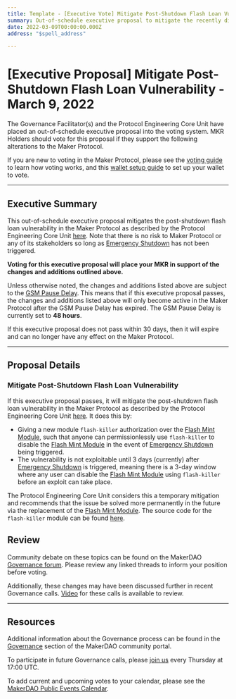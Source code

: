 ```yaml
---
title: Template - [Executive Vote] Mitigate Post-Shutdown Flash Loan Vulnerability - March 9, 2022
summary: Out-of-schedule executive proposal to mitigate the recently discovered post-shutdown flash loan vulnerability.
date: 2022-03-09T00:00:00.000Z
address: "$spell_address"

---
```

# [Executive Proposal] Mitigate Post-Shutdown Flash Loan Vulnerability - March 9, 2022

The Governance Facilitator(s) and the Protocol Engineering Core Unit have placed an out-of-schedule executive proposal into the voting system. MKR Holders should vote for this proposal if they support the following alterations to the Maker Protocol.

If you are new to voting in the Maker Protocol, please see the [voting guide](https://community-development.makerdao.com/en/learn/governance/how-voting-works/) to learn how voting works, and this [wallet setup guide](https://community-development.makerdao.com/en/learn/governance/voting-setup/) to set up your wallet to vote.

---

## Executive Summary

This out-of-schedule executive proposal mitigates the post-shutdown flash loan vulnerability in the Maker Protocol as described by the Protocol Engineering Core Unit [here](https://forum.makerdao.com/t/post-shutdown-flash-loan-vulnerability-announcement-and-remediation-plan/13746). Note that there is no risk to Maker Protocol or any of its stakeholders so long as [Emergency Shutdown](https://makerdao.world/en/learn/governance/emergency-shutdown) has not been triggered. 

**Voting for this executive proposal will place your MKR in support of the changes and additions outlined above.**

Unless otherwise noted, the changes and additions listed above are subject to the [GSM Pause Delay](https://manual.makerdao.com/parameter-index/core/param-gsm-pause-delay). This means that if this executive proposal passes, the changes and additions listed above will only become active in the Maker Protocol after the GSM Pause Delay has expired. The GSM Pause Delay is currently set to **48 hours**.

If this executive proposal does not pass within 30 days, then it will expire and can no longer have any effect on the Maker Protocol.

---

## Proposal Details

### Mitigate Post-Shutdown Flash Loan Vulnerability

If this executive proposal passes, it will mitigate the post-shutdown flash loan vulnerability in the Maker Protocol as described by the Protocol Engineering Core Unit [here](https://forum.makerdao.com/t/post-shutdown-flash-loan-vulnerability-announcement-and-remediation-plan/13746). It does this by:
* Giving a new module `flash-killer` authorization over the [Flash Mint Module](https://manual.makerdao.com/module-index/module-flash-mint-module), such that anyone can permissionlessly use `flash-killer` to disable the [Flash Mint Module](https://manual.makerdao.com/module-index/module-flash-mint-module) in the event of [Emergency Shutdown](https://makerdao.world/en/learn/governance/emergency-shutdown) being triggered.
* The vulnerability is not exploitable until 3 days (currently) after [Emergency Shutdown](https://makerdao.world/en/learn/governance/emergency-shutdown) is triggered, meaning there is a 3-day window where any user can disable the [Flash Mint Module](https://manual.makerdao.com/module-index/module-flash-mint-module) using `flash-killer` before an exploit can take place.

The Protocol Engineering Core Unit considers this a temporary mitigation and recommends that the issue be solved more permanently in the future via the replacement of the [Flash Mint Module](https://manual.makerdao.com/module-index/module-flash-mint-module). The source code for the `flash-killer` module can be found [here](https://github.com/makerdao/flash-killer).

## Review

Community debate on these topics can be found on the MakerDAO [Governance forum](https://forum.makerdao.com/). Please review any linked threads to inform your position before voting.

Additionally, these changes may have been discussed further in recent Governance calls. [Video](https://www.youtube.com/playlist?list=PLLzkWCj8ywWNq5-90-Id6VPSsrk4OWVan) for these calls is available to review.

---

## Resources

Additional information about the Governance process can be found in the [Governance](https://community-development.makerdao.com/en/learn/governance) section of the MakerDAO community portal.

To participate in future Governance calls, please [join us](https://github.com/makerdao/community/tree/master/governance/governance-and-risk-meetings) every Thursday at 17:00 UTC.

To add current and upcoming votes to your calendar, please see the [MakerDAO Public Events Calendar](https://calendar.google.com/calendar/embed?src=makerdao.com_3efhm2ghipksegl009ktniomdk%40group.calendar.google.com&ctz=UTC&mode=week&showCalendars=0&showPrint=0).
